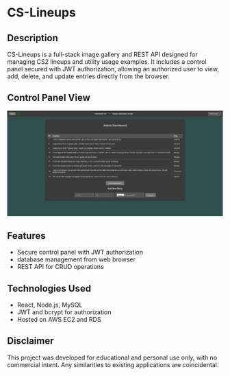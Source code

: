 # CS-Lineups

## Description
CS-Lineups is a full-stack image gallery and REST API designed for managing CS2 lineups and utility usage examples. It includes a control panel secured with JWT authorization, allowing an authorized user to view, add, delete, and update entries directly from the browser.

## Control Panel View
![Control Panel Screenshot](./controlpanel.png)

## Features
- Secure control panel with JWT authorization
- database management from web browser
- REST API for CRUD operations

## Technologies Used
- React, Node.js, MySQL
- JWT and bcrypt for authorization
- Hosted on AWS EC2 and RDS

## Disclaimer
This project was developed for educational and personal use only, with no commercial intent. Any similarities to existing applications are coincidental.